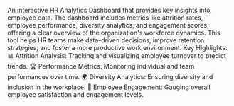 An interactive HR Analytics Dashboard that provides key insights into employee data. The dashboard includes metrics like attrition rates, employee performance, diversity analytics, and engagement scores, offering a clear overview of the organization's workforce dynamics. This tool helps HR teams make data-driven decisions, improve retention strategies, and foster a more productive work environment.
Key Highlights:
📊 Attrition Analysis: Tracking and visualizing employee turnover to predict trends.
🏆 Performance Metrics: Monitoring individual and team performances over time.
🌍 Diversity Analytics: Ensuring diversity and inclusion in the workplace.
🔄 Employee Engagement: Gauging overall employee satisfaction and engagement levels.
